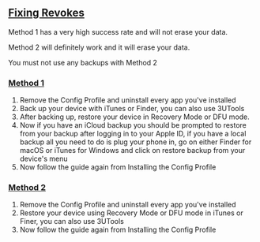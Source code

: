 ## [Fixing Revokes](accent://)

Method 1 has a very high success rate and will not erase your data.

Method 2 will definitely work and it will erase your data.

You must not use any backups with Method 2

### [Method 1](accent://)
1. Remove the Config Profile and uninstall every app you've installed
2. Back up your device with iTunes or Finder, you can also use 3UTools
3. After backing up, restore your device in Recovery Mode or DFU mode.
5. Now if you have an iCloud backup you should be prompted to restore from your backup after logging in to your Apple ID, if you have a local backup all you need to do is plug your phone in, go on either Finder for macOS or iTunes for Windows and click on restore backup from your device's menu
6. Now follow the guide again from Installing the Config Profile

### [Method 2](accent://)
1. Remove the Config Profile and uninstall every app you've installed
2. Restore your device using Recovery Mode or DFU mode in iTunes or Finer, you can also use 3UTools
6. Now follow the guide again from Installing the Config Profile

